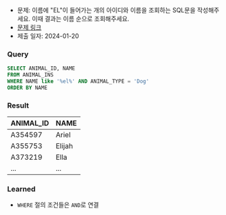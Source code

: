 - 문제: 이름에 "EL"이 들어가는 개의 아이디와 이름을 조회하는 SQL문을 작성해주세요. 이때 결과는 이름 순으로 조회해주세요.
- [문제 링크](https://school.programmers.co.kr/learn/courses/30/lessons/59047)
- 제출 일자: 2024-01-20

### Query

```sql
SELECT ANIMAL_ID, NAME
FROM ANIMAL_INS
WHERE NAME like '%el%' AND ANIMAL_TYPE = 'Dog'
ORDER BY NAME
```

### Result

| ANIMAL_ID | NAME   |
| :-------- | :----- |
| A354597   | Ariel  |
| A355753   | Elijah |
| A373219   | Ella   |
| ...       | ...    |

### Learned

- `WHERE` 절의 조건들은 `AND`로 연결
